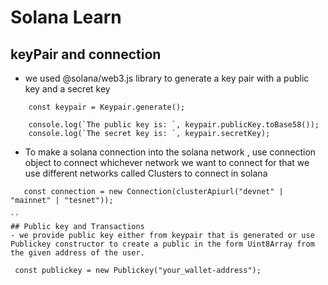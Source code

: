 # Solana Learn
## keyPair and connection
   - we used @solana/web3.js library to generate a key pair with a public key and a secret key
   ```
       const keypair = Keypair.generate();

       console.log(`The public key is: `, keypair.publicKey.toBase58());
       console.log(`The secret key is: `, keypair.secretKey);
   ```
   - To make a solana connection into the solana network , use connection object to connect whichever network we want to connect
   for that we use different networks called Clusters to connect in solana 

   ```
      const connection = new Connection(clusterApiurl("devnet" | "mainnet" | "tesnet"));
   
   ``
## Public key and Transactions
   - we provide public key either from keypair that is generated or use Publickey constructor to create a public in the form Uint8Array from the given address of the user.
   ```
     const publickey = new Publickey("your_wallet-address"); 
   
   ```
